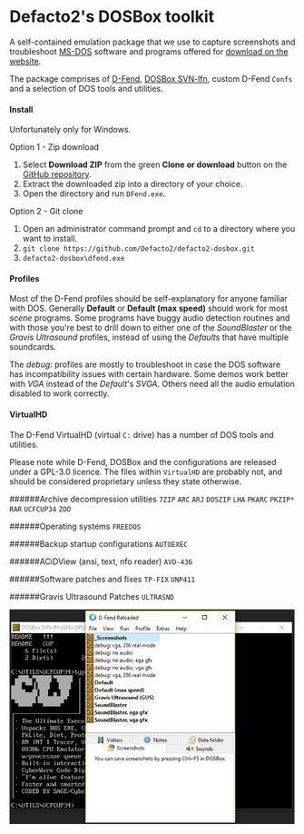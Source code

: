 # Defacto2's DOSBox toolkit

A self-contained emulation package that we use to capture screenshots and troubleshoot [MS-DOS](https://en.wikipedia.org/wiki/MS-DOS) software and programs offered for [download on the website](https://defacto2.net/file/list?output=card&platform=dos&section=-&sort=posted_desc&perpage=100).

The package comprises of [D-Fend](http://dfendreloaded.sourceforge.net/), [DOSBox SVN-lfn](https://www.dosbox.com/wiki/SVN_Builds), custom D-Fend `Confs` and a selection of DOS tools and utilities.

#### Install

Unfortunately only for Windows.

Option 1 - Zip download
1. Select **Download ZIP** from the green **Clone or download** button on the [GitHub repository](https://github.com/Defacto2/defacto2-dosbox). 
2. Extract the downloaded zip into a directory of your choice.
3. Open the directory and run `DFend.exe`.

Option 2 - Git clone
1. Open an administrator command prompt and `cd` to a directory where you want to install.
2. `git clone https://github.com/Defacto2/defacto2-dosbox.git`
3. `defacto2-dosbox\dfend.exe`

#### Profiles

Most of the D-Fend profiles should be self-explanatory for anyone familiar with DOS. Generally **Default** or **Default (max speed)** should work for most *scene* programs. Some programs have buggy audio detection routines and with those you're best to drill down to either one of the *SoundBlaster* or the *Gravis Ultrasound* profiles, instead of using the *Defaults* that have multiple soundcards.

The *debug:* profiles are mostly to troubleshoot in case the DOS software has incompatibility issues with certain hardware. Some demos work better with *VGA* instead of the *Default*'s *SVGA*. Others need all the audio emulation disabled to work correctly.

#### VirtualHD

The D-Fend VirtualHD (virtual `C:` drive) has a number of DOS tools and utilities.

Please note while D-Fend, DOSBox and the configurations are released under a GPL-3.0 licence. The files within `VirtualHD` are probably not, and should be considered proprietary unless they state otherwise.

######Archive decompression utilities
`7ZIP` `ARC` `ARJ` `DOSZIP` `LHA` `PKARC` `PKZIP*` `RAR` `UCFCUP34` `ZOO`

######Operating systems
`FREEDOS`

######Backup startup configurations
`AUTOEXEC`

######ACiDView (ansi, text, nfo reader)
`AVD-436`

######Software patches and fixes
`TP-FIX` `UNP411`

######Gravis Ultrasound Patches
`ULTRASND`

![Screen capture](SCREEN.png)